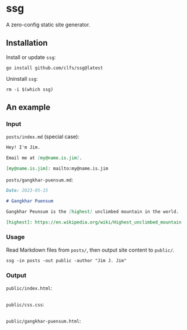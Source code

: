 # ssg

A zero-config static site generator.

## Installation

Install or update `ssg`:

```text
go install github.com/clfs/ssg@latest
```

Uninstall `ssg`:

```text
rm -i $(which ssg)
```

## An example

### Input

`posts/index.md` (special case):

```markdown
Hey! I'm Jim.

Email me at [my@name.is.jim].

[my@name.is.jim]: mailto:my@name.is.jim
```

`posts/gangkhar-puensum.md`:

```markdown
Date: 2023-05-15

# Gangkhar Puensum

Gangkhar Peunsum is the [highest] unclimbed mountain in the world.

[highest]: https://en.wikipedia.org/wiki/Highest_unclimbed_mountain
```

### Usage

Read Markdown files from `posts/`, then output site content to `public/`.

```text
ssg -in posts -out public -author "Jim J. Jim"
```

### Output

`public/index.html`:

```html
```

`public/css.css`:

```css
```

`public/gangkhar-puensum.html`:

```html
```